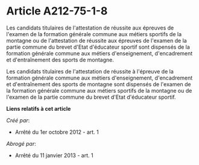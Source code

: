 # Article A212-75-1-8

Les candidats titulaires de l'attestation de réussite aux épreuves de l'examen de la formation générale commune aux métiers
sportifs de la montagne ou de l'attestation de réussite aux épreuves de l'examen de la partie commune du brevet d'Etat
d'éducateur sportif sont dispensés de la formation générale commune aux métiers d'enseignement, d'encadrement et
d'entraînement des sports de montagne. 

Les candidats titulaires de l'attestation de réussite à l'épreuve de la formation générale commune aux métiers
d'enseignement, d'encadrement et d'entraînement des sports de montagne sont dispensés de l'examen de la formation générale
commune aux métiers sportifs de la montagne ou de l'examen de la partie commune du brevet d'Etat d'éducateur sportif.

**Liens relatifs à cet article**

_Créé par_:

  - Arrêté du 1er octobre 2012 - art. 1

_Abrogé par_:

  - Arrêté du 11 janvier 2013 - art. 1
